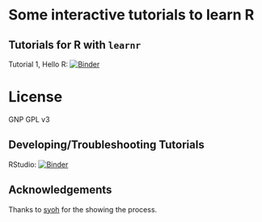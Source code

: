 # Some interactive tutorials to learn R 

## Tutorials for R with `learnr`

Tutorial 1, Hello R: [![Binder](http://mybinder.org/badge_logo.svg)](http://mybinder.org/v2/gh/brentnall/tutorial-learnr/tutorial1/master?urlpath=shiny/tutorial1/)

# License

GNP GPL v3

## Developing/Troubleshooting Tutorials

RStudio: [![Binder](http://mybinder.org/badge_logo.svg)](http://mybinder.org/v2/gh/brentnall/tutorial-learnr/master?urlpath=rstudio)

## Acknowledgements

Thanks to [syoh](https://github.com/syoh/learnr-tutorial) for the showing the process.
